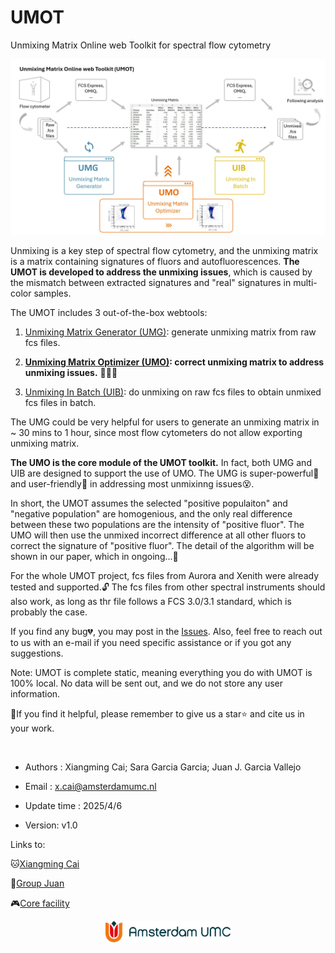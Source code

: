 # UMOT
Unmixing Matrix Online web Toolkit for spectral flow cytometry

<p align="center">
  <img src="./images/overview.jpg" />
</p>


Unmixing is a key step of spectral flow cytometry, and the unmixing matrix is a matrix containing signatures of fluors and autofluorescences. **The UMOT is developed to address the unmixing issues**, which is caused by the mismatch between extracted signatures and "real" signatures in multi-color samples.

The UMOT includes 3 out-of-the-box webtools:
  1. [Unmixing Matrix Generator (UMG)](https://github.com/xiangmingcai/UnmixingMtxGenerator.github.io/tree/main): generate unmixing matrix from raw fcs files.

2. **[Unmixing Matrix Optimizer (UMO)](https://github.com/xiangmingcai/UnmixingMtxOptimizer.github.io): correct unmixing matrix to address unmixing issues.** 🚀🚀🚀

  3. [Unmixing In Batch (UIB)](https://github.com/xiangmingcai/UnmixingInBatch.github.io): do unmixing on raw fcs files to obtain unmixed fcs files in batch.

The UMG could be very helpful for users to generate an unmixing matrix in ~ 30 mins to 1 hour, since most flow cytometers do not allow exporting unmixing matrix. 

**The UMO is the core module of the UMOT toolkit.** In fact, both UMG and UIB are designed to support the use of UMO. The UMG is super-powerful💪 and user-friendly🥰 in addressing most unmixinng issues😵. 

In short, the UMOT assumes the selected "positive populaiton" and "negative population" are homogenious, and the only real difference between these two populations are the intensity of "positive fluor". The UMO will then use the unmixed incorrect difference at all other fluors to correct the signature of "positive fluor". The detail of the algorithm will be shown in our paper, which in ongoing...🥱

For the whole UMOT project, fcs files from Aurora and Xenith were already tested and supported.🔓 The fcs files from other spectral instruments should also work, as long as thr file follows a FCS 3.0/3.1 standard, which is probably the case.

If you find any bug💔, you may post in the [Issues](https://github.com/xiangmingcai/UMOT/issues). Also, feel free to reach out to us with an e-mail if you need specific assistance or if you got any suggestions.

Note: UMOT is complete static, meaning everything you do with UMOT is 100% local. No data will be sent out, and we do not store any user information.


📝If you find it helpful, please remember to give us a star⭐ and cite us in your work. 

<br>

- Authors : Xiangming Cai; Sara Garcia Garcia; Juan J. Garcia Vallejo

- Email : x.cai@amsterdamumc.nl

- Update time : 2025/4/6

- Version: v1.0

Links to: 

🐱[Xiangming Cai](https://www.linkedin.com/in/xiangming-cai-7a95a1258/)

🎣[Group Juan](https://immunologyamsterdam.org/2020/08/10/juan-j-garcia-vallejo/)

🎮[Core facility](https://vumc.nl/research/overzicht/molecular-cell-biology-immunology-research/mcbi-technology-center/o2flow-facility-mcbi.htm)

<p align="center">
  <img src="./images/logo-amsterdamumc.svg" width = 200  class="left-align" />
</p>
  

